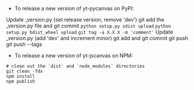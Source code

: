 - To release a new version of yt-pycanvas on PyPI:

Update _version.py (set release version, remove 'dev')
git add the _version.py file and git commit
`python setup.py sdist upload`
`python setup.py bdist_wheel upload`
`git tag -a X.X.X -m 'comment'`
Update _version.py (add 'dev' and increment minor)
git add and git commit
git push
git push --tags

- To release a new version of yt-jscanvas on NPM:

```
# clean out the `dist` and `node_modules` directories
git clean -fdx
npm install
npm publish
```